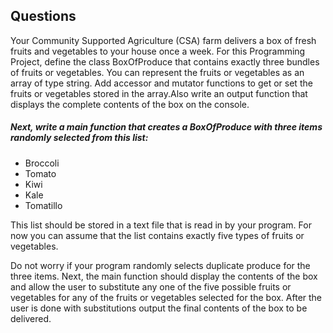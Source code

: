 ## Questions

Your Community Supported Agriculture (CSA) farm delivers a box of fresh fruits
and vegetables to your house once a week. For this Programming Project, define
the class BoxOfProduce that contains exactly three bundles of fruits or vegetables.
You can represent the fruits or vegetables as an array of type string. Add accessor
and mutator functions to get or set the fruits or vegetables stored in the array.Also
write an output function that displays the complete contents of the box on the
console.
##### Next, write a main function that creates a BoxOfProduce with three items randomly selected from this list:
- Broccoli
- Tomato
- Kiwi
- Kale
- Tomatillo

This list should be stored in a text file that is read in by your program. For now
you can assume that the list contains exactly five types of fruits or vegetables.

Do not worry if your program randomly selects duplicate produce for the three
items. Next, the main function should display the contents of the box and allow
the user to substitute any one of the five possible fruits or vegetables for any of the
fruits or vegetables selected for the box. After the user is done with substitutions
output the final contents of the box to be delivered.
